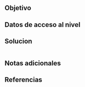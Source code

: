 ## Objetivo

## Datos de acceso al nivel

## Solucion
````text

````
## Notas adicionales
## Referencias
